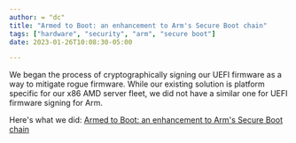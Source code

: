 ```yaml
---
author: = "dc"
title: "Armed to Boot: an enhancement to Arm's Secure Boot chain"
tags: ["hardware", "security", "arm", "secure boot"]
date: 2023-01-26T10:08:30-05:00

---
```


We began the process of cryptographically signing our UEFI firmware as a way to mitigate rogue firmware. While our existing solution is platform specific for our x86 AMD server fleet, we did not have a similar one for UEFI firmware signing for Arm.

Here's what we did: [Armed to Boot: an enhancement to Arm's Secure Boot chain](https://cfl.re/3XPWxW6)
